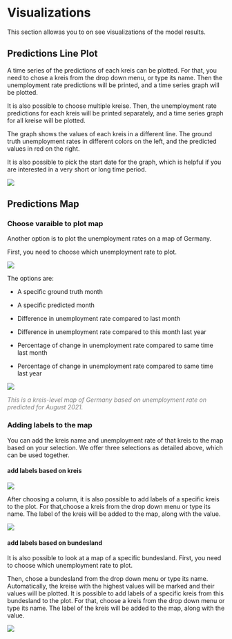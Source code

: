 # Visualizations

This section allowas you to on see visualizations of the model results.



## Predictions Line Plot
A time series of the predictions of each kreis can be plotted. For that, you need to chose a kreis from the drop down menu, or type its name. Then the unemployment rate predictions will be printed, and a time series graph will be plotted. 

It is also possible to choose multiple kreise. Then, the unemployment rate predictions for each kreis will be printed separately, 
and a time series graph for all kreise will be plotted. 

The graph shows the values of each kreis in a different line. The ground truth unemployment rates in different colors on the left,  and the predicted values in red on the right. 

It is also possible to pick the start date for the graph, which is helpful if you are interested in a very short or long time period. 

![](./model_screenshots/viz1.png)

## Predictions Map

### Choose varaible to plot map 

Another option is to plot the unemployment rates on a map of Germany. 

First, you need to choose which unemployment rate to plot. 


![](./model_screenshots/plot_var.png)

The options are: 

- A specific ground truth month

- A specific predicted month

- Difference in unemployment rate compared to last month

- Difference in unemployment rate compared to this month last year 

- Percentage of change in unemployment rate compared to same time last month

- Percentage of change in unemployment rate compared to same time last year

<!-- - An average of the three predicted months  -->

![](./model_screenshots/map5.png)

<span style="color:gray">*This is a kreis-level map of Germany based on unemployment rate on predicted for August 2021.*</span>

### Adding labels to the map

You can add the kreis name and unemployment rate of that kreis to the map based on your selection. We offer three selections as detailed above, which can be used together.

#### add labels based on kreis  

![](./model_screenshots/select_bdl.png)

After choosing a column, it is also possible to add labels of a specific kreis to the plot. 
For that,choose a kreis from the drop down menu or type its name. The label of the kreis will be added to the map, along with the value. 

![](./model_screenshots/map_a.png)


#### add labels based on bundesland  

It is also possible to look at a map of a specific bundesland. 
First, you need to choose which unemployment rate to plot. 

Then, chose a bundesland from the drop down menu or type its name. 
Automatically, the kreise with the highest values will be marked and their values will be plotted. 
It is possible to add labels of a specific kreis from this bundesland to the plot. 
For that, choose a kreis from the drop down menu or type its name. The label of the kreis will be added to the map, along with the value. 

![](./model_screenshots/map_b.png)
